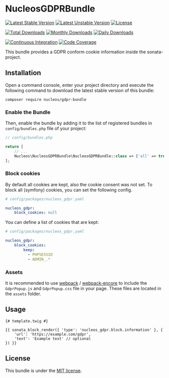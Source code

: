 NucleosGDPRBundle
=================
[![Latest Stable Version](https://poser.pugx.org/nucleos/gdpr-bundle/v/stable)](https://packagist.org/packages/nucleos/gdpr-bundle)
[![Latest Unstable Version](https://poser.pugx.org/nucleos/gdpr-bundle/v/unstable)](https://packagist.org/packages/nucleos/gdpr-bundle)
[![License](https://poser.pugx.org/nucleos/gdpr-bundle/license)](https://packagist.org/packages/nucleos/gdpr-bundle)

[![Total Downloads](https://poser.pugx.org/nucleos/gdpr-bundle/downloads)](https://packagist.org/packages/nucleos/gdpr-bundle)
[![Monthly Downloads](https://poser.pugx.org/nucleos/gdpr-bundle/d/monthly)](https://packagist.org/packages/nucleos/gdpr-bundle)
[![Daily Downloads](https://poser.pugx.org/nucleos/gdpr-bundle/d/daily)](https://packagist.org/packages/nucleos/gdpr-bundle)

[![Continuous Integration](https://github.com/nucleos/NucleosGDPRBundle/workflows/Continuous%20Integration/badge.svg)](https://github.com/nucleos/NucleosGDPRBundle/actions)
[![Code Coverage](https://codecov.io/gh/nucleos/NucleosGDPRBundle/branch/main/graph/badge.svg)](https://codecov.io/gh/nucleos/NucleosGDPRBundle)

This bundle provides a GDPR conform cookie information inside the sonata-project.

## Installation

Open a command console, enter your project directory and execute the following command to download the latest stable version of this bundle:

```
composer require nucleos/gdpr-bundle
```

### Enable the Bundle

Then, enable the bundle by adding it to the list of registered bundles in `config/bundles.php` file of your project:

```php
// config/bundles.php

return [
    // ...
    Nucleos\NucleosGDPRBundle\NucleosGDPRBundle::class => ['all' => true],
];
```

### Block cookies

By default all cookies are kept, also the cookie consent was not set.
To block all (symfony) cookies, you can set the following config.

```yaml
# config/packages/nucleos_gdpr.yaml

nucleos_gdpr:
    block_cookies: null
```

You can define a list of cookies that are kept:

```yaml
# config/packages/nucleos_gdpr.yaml

nucleos_gdpr:
    block_cookies:
        keep:
          - PHPSESSID
          - ADMIN_.*
```

### Assets

It is recommended to use [webpack](https://webpack.js.org/) / [webpack-encore](https://github.com/symfony/webpack-encore)
to include the `GdprPopup.js` and `GdprPopup.css` file in your page. These files are located in the `assets` folder.

## Usage

```twig
{# template.twig #}

{{ sonata_block_render({ 'type': 'nucleos_gdpr.block.information' }, {
    'url': 'https://example.com/gdpr',
    'text': 'Example text' // optional
}) }}
```

## License

This bundle is under the [MIT license](LICENSE.md).
